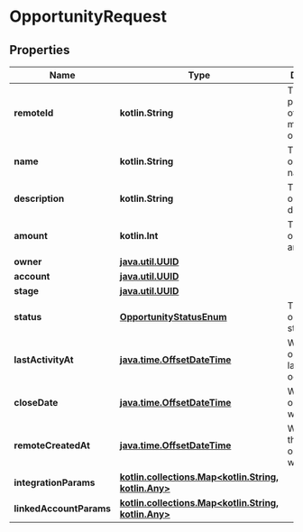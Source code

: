 
# OpportunityRequest

## Properties
Name | Type | Description | Notes
------------ | ------------- | ------------- | -------------
**remoteId** | **kotlin.String** | The third-party API ID of the matching object. |  [optional]
**name** | **kotlin.String** | The opportunity&#39;s name. |  [optional]
**description** | **kotlin.String** | The opportunity&#39;s description. |  [optional]
**amount** | **kotlin.Int** | The opportunity&#39;s amount. |  [optional]
**owner** | [**java.util.UUID**](java.util.UUID.md) |  |  [optional]
**account** | [**java.util.UUID**](java.util.UUID.md) |  |  [optional]
**stage** | [**java.util.UUID**](java.util.UUID.md) |  |  [optional]
**status** | [**OpportunityStatusEnum**](OpportunityStatusEnum.md) | The opportunity&#39;s status. |  [optional]
**lastActivityAt** | [**java.time.OffsetDateTime**](java.time.OffsetDateTime.md) | When the opportunity&#39;s last activity occurred. |  [optional]
**closeDate** | [**java.time.OffsetDateTime**](java.time.OffsetDateTime.md) | When the opportunity was closed. |  [optional]
**remoteCreatedAt** | [**java.time.OffsetDateTime**](java.time.OffsetDateTime.md) | When the third party&#39;s opportunity was created. |  [optional]
**integrationParams** | [**kotlin.collections.Map&lt;kotlin.String, kotlin.Any&gt;**](kotlin.Any.md) |  |  [optional]
**linkedAccountParams** | [**kotlin.collections.Map&lt;kotlin.String, kotlin.Any&gt;**](kotlin.Any.md) |  |  [optional]



